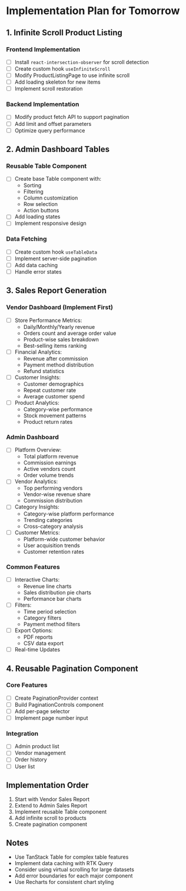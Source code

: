 # Implementation Plan for Tomorrow

## 1. Infinite Scroll Product Listing
### Frontend Implementation
- [ ] Install `react-intersection-observer` for scroll detection
- [ ] Create custom hook `useInfiniteScroll`
- [ ] Modify ProductListingPage to use infinite scroll
- [ ] Add loading skeleton for new items
- [ ] Implement scroll restoration

### Backend Implementation
- [ ] Modify product fetch API to support pagination
- [ ] Add limit and offset parameters
- [ ] Optimize query performance

## 2. Admin Dashboard Tables
### Reusable Table Component
- [ ] Create base Table component with:
  - Sorting
  - Filtering
  - Column customization
  - Row selection
  - Action buttons
- [ ] Add loading states
- [ ] Implement responsive design

### Data Fetching
- [ ] Create custom hook `useTableData`
- [ ] Implement server-side pagination
- [ ] Add data caching
- [ ] Handle error states

## 3. Sales Report Generation
### Vendor Dashboard (Implement First)
- [ ] Store Performance Metrics:
  - Daily/Monthly/Yearly revenue
  - Orders count and average order value
  - Product-wise sales breakdown
  - Best-selling items ranking
- [ ] Financial Analytics:
  - Revenue after commission
  - Payment method distribution
  - Refund statistics
- [ ] Customer Insights:
  - Customer demographics
  - Repeat customer rate
  - Average customer spend
- [ ] Product Analytics:
  - Category-wise performance
  - Stock movement patterns
  - Product return rates

### Admin Dashboard
- [ ] Platform Overview:
  - Total platform revenue
  - Commission earnings
  - Active vendors count
  - Order volume trends
- [ ] Vendor Analytics:
  - Top performing vendors
  - Vendor-wise revenue share
  - Commission distribution
- [ ] Category Insights:
  - Category-wise platform performance
  - Trending categories
  - Cross-category analysis
- [ ] Customer Metrics:
  - Platform-wide customer behavior
  - User acquisition trends
  - Customer retention rates

### Common Features
- [ ] Interactive Charts:
  - Revenue line charts
  - Sales distribution pie charts
  - Performance bar charts
- [ ] Filters:
  - Time period selection
  - Category filters
  - Payment method filters
- [ ] Export Options:
  - PDF reports
  - CSV data export
- [ ] Real-time Updates

## 4. Reusable Pagination Component
### Core Features
- [ ] Create PaginationProvider context
- [ ] Build PaginationControls component
- [ ] Add per-page selector
- [ ] Implement page number input

### Integration
- [ ] Admin product list
- [ ] Vendor management
- [ ] Order history
- [ ] User list

## Implementation Order
1. Start with Vendor Sales Report
2. Extend to Admin Sales Report
3. Implement reusable Table component
4. Add infinite scroll to products
5. Create pagination component

## Notes
- Use TanStack Table for complex table features
- Implement data caching with RTK Query
- Consider using virtual scrolling for large datasets
- Add error boundaries for each major component
- Use Recharts for consistent chart styling